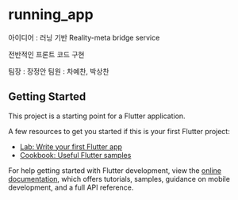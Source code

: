 # running_app

아이디어 : 러닝 기반 Reality-meta bridge service

전반적인 프론트 코드 구현

팀장 : 장정안
팀원 : 차예찬, 박상찬

## Getting Started

This project is a starting point for a Flutter application.

A few resources to get you started if this is your first Flutter project:

- [Lab: Write your first Flutter app](https://docs.flutter.dev/get-started/codelab)
- [Cookbook: Useful Flutter samples](https://docs.flutter.dev/cookbook)

For help getting started with Flutter development, view the
[online documentation](https://docs.flutter.dev/), which offers tutorials,
samples, guidance on mobile development, and a full API reference.
